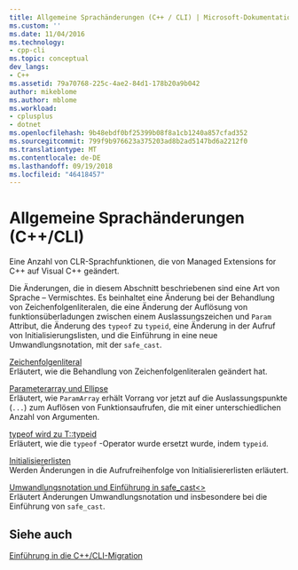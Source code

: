 ```yaml
---
title: Allgemeine Sprachänderungen (C++ / CLI) | Microsoft-Dokumentation
ms.custom: ''
ms.date: 11/04/2016
ms.technology:
- cpp-cli
ms.topic: conceptual
dev_langs:
- C++
ms.assetid: 79a70768-225c-4ae2-84d1-178b20a9b042
author: mikeblome
ms.author: mblome
ms.workload:
- cplusplus
- dotnet
ms.openlocfilehash: 9b48ebdf0bf25399b08f8a1cb1240a857cfad352
ms.sourcegitcommit: 799f9b976623a375203ad8b2ad5147bd6a2212f0
ms.translationtype: MT
ms.contentlocale: de-DE
ms.lasthandoff: 09/19/2018
ms.locfileid: "46418457"
---
```

# <a name="general-language-changes-ccli"></a>Allgemeine Sprachänderungen (C++/CLI)

Eine Anzahl von CLR-Sprachfunktionen, die von Managed Extensions for C++ auf Visual C++ geändert.

Die Änderungen, die in diesem Abschnitt beschriebenen sind eine Art von Sprache – Vermischtes. Es beinhaltet eine Änderung bei der Behandlung von Zeichenfolgenliteralen, die eine Änderung der Auflösung von funktionsüberladungen zwischen einem Auslassungszeichen und `Param` Attribut, die Änderung des `typeof` zu `typeid`, eine Änderung in der Aufruf von Initialisierungslisten, und die Einführung in eine neue Umwandlungsnotation, mit der `safe_cast`.

[Zeichenfolgenliteral](../dotnet/string-literal.md)<br/>
Erläutert, wie die Behandlung von Zeichenfolgenliteralen geändert hat.

[Parameterarray und Ellipse](../dotnet/param-array-and-ellipsis.md)<br/>
Erläutert, wie `ParamArray` erhält Vorrang vor jetzt auf die Auslassungspunkte (`...`) zum Auflösen von Funktionsaufrufen, die mit einer unterschiedlichen Anzahl von Argumenten.

[typeof wird zu T::typeid](../dotnet/typeof-goes-to-t-typeid.md)<br/>
Erläutert, wie die `typeof` -Operator wurde ersetzt wurde, indem `typeid`.

[Initialisiererlisten](../dotnet/initializer-lists.md)<br/>
Werden Änderungen in die Aufrufreihenfolge von Initialisiererlisten erläutert.

[Umwandlungsnotation und Einführung in safe_cast<>](../dotnet/cast-notation-and-introduction-of-safe-cast-angles.md)<br/>
Erläutert Änderungen Umwandlungsnotation und insbesondere bei die Einführung von `safe_cast`.

## <a name="see-also"></a>Siehe auch

[Einführung in die C++/CLI-Migration](../dotnet/cpp-cli-migration-primer.md)
